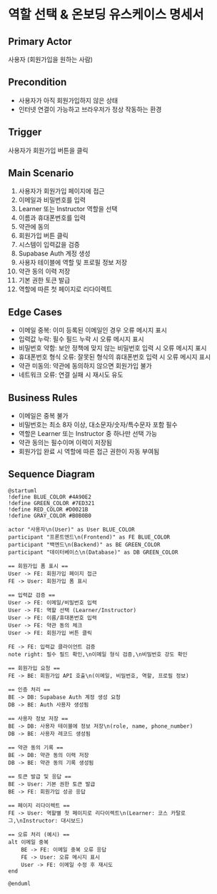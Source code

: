 # 역할 선택 & 온보딩 유스케이스 명세서

## Primary Actor
사용자 (회원가입을 원하는 사람)

## Precondition
- 사용자가 아직 회원가입하지 않은 상태
- 인터넷 연결이 가능하고 브라우저가 정상 작동하는 환경

## Trigger
사용자가 회원가입 버튼을 클릭

## Main Scenario
1. 사용자가 회원가입 페이지에 접근
2. 이메일과 비밀번호를 입력
3. Learner 또는 Instructor 역할을 선택
4. 이름과 휴대폰번호를 입력
5. 약관에 동의
6. 회원가입 버튼 클릭
7. 시스템이 입력값을 검증
8. Supabase Auth 계정 생성
9. 사용자 테이블에 역할 및 프로필 정보 저장
10. 약관 동의 이력 저장
11. 기본 권한 토큰 발급
12. 역할에 따른 첫 페이지로 리다이렉트

## Edge Cases
- 이메일 중복: 이미 등록된 이메일인 경우 오류 메시지 표시
- 입력값 누락: 필수 필드 누락 시 오류 메시지 표시
- 비밀번호 약함: 보안 정책에 맞지 않는 비밀번호 입력 시 오류 메시지 표시
- 휴대폰번호 형식 오류: 잘못된 형식의 휴대폰번호 입력 시 오류 메시지 표시
- 약관 미동의: 약관에 동의하지 않으면 회원가입 불가
- 네트워크 오류: 연결 실패 시 재시도 유도

## Business Rules
- 이메일은 중복 불가
- 비밀번호는 최소 8자 이상, 대소문자/숫자/특수문자 포함 필수
- 역할은 Learner 또는 Instructor 중 하나만 선택 가능
- 약관 동의는 필수이며 이력이 저장됨
- 회원가입 완료 시 역할에 따른 접근 권한이 자동 부여됨

## Sequence Diagram

```plantuml
@startuml
!define BLUE_COLOR #4A90E2
!define GREEN_COLOR #7ED321
!define RED_COLOR #D0021B
!define GRAY_COLOR #B0B0B0

actor "사용자\n(User)" as User BLUE_COLOR
participant "프론트엔드\n(Frontend)" as FE BLUE_COLOR
participant "백엔드\n(Backend)" as BE GREEN_COLOR
participant "데이터베이스\n(Database)" as DB GREEN_COLOR

== 회원가입 폼 표시 ==
User -> FE: 회원가입 페이지 접근
FE -> User: 회원가입 폼 표시

== 입력값 검증 ==
User -> FE: 이메일/비밀번호 입력
User -> FE: 역할 선택 (Learner/Instructor)
User -> FE: 이름/휴대폰번호 입력
User -> FE: 약관 동의 체크
User -> FE: 회원가입 버튼 클릭

FE -> FE: 입력값 클라이언트 검증
note right: 필수 필드 확인,\n이메일 형식 검증,\n비밀번호 강도 확인

== 회원가입 요청 ==
FE -> BE: 회원가입 API 호출\n(이메일, 비밀번호, 역할, 프로필 정보)

== 인증 처리 ==
BE -> DB: Supabase Auth 계정 생성 요청
DB -> BE: Auth 사용자 생성됨

== 사용자 정보 저장 ==
BE -> DB: 사용자 테이블에 정보 저장\n(role, name, phone_number)
DB -> BE: 사용자 레코드 생성됨

== 약관 동의 기록 ==
BE -> DB: 약관 동의 이력 저장
DB -> BE: 약관 동의 기록 생성됨

== 토큰 발급 및 응답 ==
BE -> User: 기본 권한 토큰 발급
BE -> FE: 회원가입 성공 응답

== 페이지 리다이렉트 ==
FE -> User: 역할별 첫 페이지로 리다이렉트\n(Learner: 코스 카탈로그,\nInstructor: 대시보드)

== 오류 처리 (예시) ==
alt 이메일 중복
    BE -> FE: 이메일 중복 오류 응답
    FE -> User: 오류 메시지 표시
    User -> FE: 이메일 수정 후 재시도
end

@enduml
```
